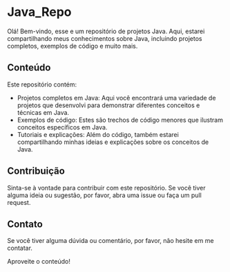 # Java_Repo

Olá! Bem-vindo, esse e um  repositório de projetos Java. Aqui, estarei compartilhando meus conhecimentos sobre Java, incluindo projetos completos, exemplos de código e muito mais.

## Conteúdo

Este repositório contém:

- Projetos completos em Java: Aqui você encontrará uma variedade de projetos que desenvolvi para demonstrar diferentes conceitos e técnicas em Java.
- Exemplos de código: Estes são trechos de código menores que ilustram conceitos específicos em Java.
- Tutoriais e explicações: Além do código, também estarei compartilhando minhas ideias e explicações sobre os conceitos de Java.

## Contribuição

Sinta-se à vontade para contribuir com este repositório. Se você tiver alguma ideia ou sugestão, por favor, abra uma issue ou faça um pull request.

## Contato

Se você tiver alguma dúvida ou comentário, por favor, não hesite em me contatar.

Aproveite o conteúdo!
